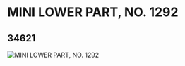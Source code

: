 # MINI LOWER PART, NO. 1292
## 34621
![MINI LOWER PART, NO. 1292](https://lc-www-live-s.legocdn.com/media/bricks/5/2/6196873.jpg)